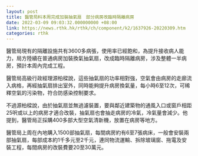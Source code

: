 ```yaml
---
layout: post
title: 醫管局料本周完成加裝抽氣扇　部分病房改臨時隔離病房
date: 2022-03-09 09:03:32.000000000 +08:00
link: https://news.rthk.hk/rthk/ch/component/k2/1637926-20220309.htm
categories: rthk
---
```


醫管局現有的隔離設施共有3600多病張，使用率已經飽和，為提升接收病人能力，局方陸續在普通病房加裝換氣抽氣扇，改成臨時隔離病房，涉及整體一半病房，預計本周內完成工程。

醫管局高級行政經理源柏樑說，這些抽氣扇的功率相對強，空氣會由病房的走廊流入病格，再經抽氣扇排出室外，同時能夠提升病房換氣量，每小時6至12次，可稀釋空氣的污染物，符合防感染控制要求。

不過源柏樑說，由於抽氣扇並無過濾裝置，要與鄰近建築物的通風入口或窗戶相距25呎或以上的病房才適合改裝，抽氣扇也會抽走病房的冷氣，冷氣量會減少。他提到，醫管局正採購400多部大型空氣清新機，放置在病房等地方。

醫管局上周在內地購入1500部抽氣扇，每間病房約有6至7張病床，一般會安裝兩部抽氣扇，每部成本約1千多元至2千元，連同物流運輸、拆除玻璃窗、拖電及安裝工程，每間病房的改裝費要20至30萬元。
